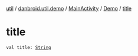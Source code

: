 [util](../../../index.md) / [danbroid.util.demo](../../index.md) / [MainActivity](../index.md) / [Demo](index.md) / [title](./title.md)

# title

`val title: `[`String`](https://kotlinlang.org/api/latest/jvm/stdlib/kotlin/-string/index.html)